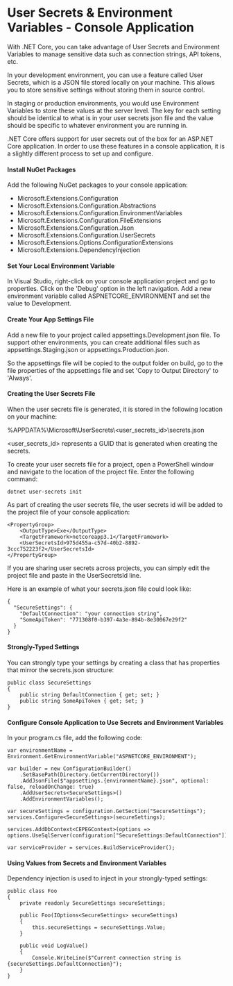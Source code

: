 # User Secrets & Environment Variables - Console Application

With .NET Core, you can take advantage of User Secrets and Environment Variables to manage sensitive data such as connection strings, API tokens, etc.

In your development environment, you can use a feature called User Secrets, which is a JSON file stored locally on your machine. This allows you to store sensitive settings without storing them in source control. 

In staging or production environments, you would use Environment Variables to store these values at the server level. The key for each setting should be identical to what is in your user secrets json file and the value should be specific to whatever environment you are running in.

.NET Core offers support for user secrets out of the box for an ASP.NET Core application. In order to use these features in a console application, it is a slightly different process to set up and configure.

#### Install NuGet Packages

Add the following NuGet packages to your console application:

- Microsoft.Extensions.Configuration
- Microsoft.Extensions.Configuration.Abstractions
- Microsoft.Extensions.Configuration.EnvironmentVariables
- Microsoft.Extensions.Configuration.FileExtensions
- Microsoft.Extensions.Configuration.Json
- Microsoft.Extensions.Configuration.UserSecrets
- Microsoft.Extensions.Options.ConfigurationExtensions
- Microsoft.Extensions.DependencyInjection

#### Set Your Local Environment Variable

In Visual Studio, right-click on your console application project and go to properties. Click on the 'Debug' option in the left navigation. Add a new environment variable called ASPNETCORE_ENVIRONMENT and set the value to Development.

#### Create Your App Settings File

Add a new file to your project called appsettings.Development.json file. To support other environments, you can create additional files such as appsettings.Staging.json or appsettings.Production.json.

So the appsettings file will be copied to the output folder on build, go to the file properties of the appsettings file and set 'Copy to Output Directory' to 'Always'.

#### Creating the User Secrets File

When the user secrets file is generated, it is stored in the following location on your machine:

%APPDATA%\Microsoft\UserSecrets\\<user_secrets_id>\secrets.json

<user_secrets_id> represents a GUID that is generated when creating the secrets.

To create your user secrets file for a project, open a PowerShell window and navigate to the location of the project file. Enter the following command:

```
dotnet user-secrets init
```

As part of creating the user secrets file, the user secrets id will be added to the project file of your console application:

```
<PropertyGroup>
	<OutputType>Exe</OutputType>
	<TargetFramework>netcoreapp3.1</TargetFramework>
	<UserSecretsId>975d455a-c57d-40b2-8892-3ccc752223f2</UserSecretsId>
</PropertyGroup>
```

If you are sharing user secrets across projects, you can simply edit the project file and paste in the UserSecretsId line.

Here is an example of what your secrets.json file could look like:

```
{
  "SecureSettings": {
    "DefaultConnection": "your connection string",
    "SomeApiToken": "771308f0-b397-4a3e-894b-8e30067e29f2"
  } 
}
```

#### Strongly-Typed Settings

You can strongly type your settings by creating a class that has properties that mirror the secrets.json structure:

```
public class SecureSettings
{
	public string DefaultConnection { get; set; }
	public string SomeApiToken { get; set; }
}
```

#### Configure Console Application to Use Secrets and Environment Variables

In your program.cs file, add the following code:

```
var environmentName = Environment.GetEnvironmentVariable("ASPNETCORE_ENVIRONMENT");

var builder = new ConfigurationBuilder()
	.SetBasePath(Directory.GetCurrentDirectory())
	.AddJsonFile($"appsettings.{environmentName}.json", optional: false, reloadOnChange: true)
	.AddUserSecrets<SecureSettings>()
	.AddEnvironmentVariables();

var secureSettings = configuration.GetSection("SecureSettings");
services.Configure<SecureSettings>(secureSettings);

services.AddDbContext<CEPEGContext>(options => options.UseSqlServer(configuration["SecureSettings:DefaultConnection"]));

var serviceProvider = services.BuildServiceProvider();
```

#### Using Values from Secrets and Environment Variables

Dependency injection is used to inject in your strongly-typed settings:

```
public class Foo
{
	private readonly SecureSettings secureSettings;

	public Foo(IOptions<SecureSettings> secureSettings)
	{
		this.secureSettings = secureSettings.Value;
	}
	
	public void LogValue()
	{
		Console.WriteLine($"Current connection string is {secureSettings.DefaultConnection}");
	}
}
```

